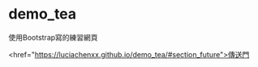 # demo_tea

使用Bootstrap寫的練習網頁 

<href="https://luciachenxx.github.io/demo_tea/#section_future">傳送門</href>
